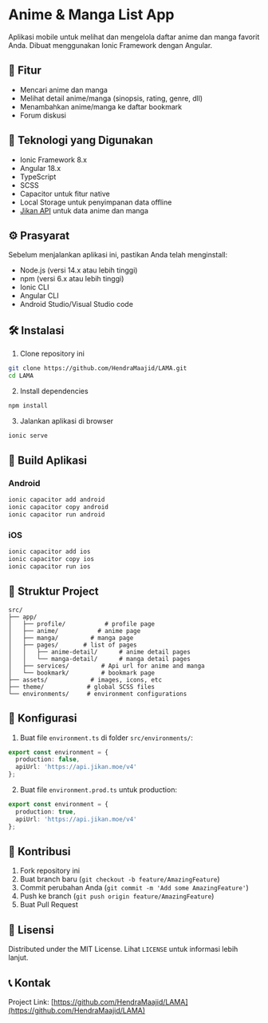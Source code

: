 # Anime & Manga List App

Aplikasi mobile untuk melihat dan mengelola daftar anime dan manga favorit Anda. Dibuat menggunakan Ionic Framework dengan Angular.

## 📱 Fitur

- Mencari anime dan manga
- Melihat detail anime/manga (sinopsis, rating, genre, dll)
- Menambahkan anime/manga ke daftar bookmark
- Forum diskusi

## 🚀 Teknologi yang Digunakan

- Ionic Framework 8.x
- Angular 18.x
- TypeScript
- SCSS
- Capacitor untuk fitur native
- Local Storage untuk penyimpanan data offline
- [Jikan API](https://jikan.moe/) untuk data anime dan manga

## ⚙️ Prasyarat

Sebelum menjalankan aplikasi ini, pastikan Anda telah menginstall:

- Node.js (versi 14.x atau lebih tinggi)
- npm (versi 6.x atau lebih tinggi)
- Ionic CLI
- Angular CLI
- Android Studio/Visual Studio code

## 🛠️ Instalasi

1. Clone repository ini
```bash
git clone https://github.com/HendraMaajid/LAMA.git
cd LAMA
```

2. Install dependencies
```bash
npm install
```

3. Jalankan aplikasi di browser
```bash
ionic serve
```

## 📱 Build Aplikasi

### Android
```bash
ionic capacitor add android
ionic capacitor copy android
ionic capacitor run android
```

### iOS
```bash
ionic capacitor add ios
ionic capacitor copy ios
ionic capacitor run ios
```

## 📁 Struktur Project

```
src/
├── app/
│   ├── profile/           # profile page
│   ├── anime/           # anime page
│   ├── manga/         # manga page
│   ├── pages/       # list of pages
│   │   ├── anime-detail/      # anime detail pages
│   │   └── manga-detail/      # manga detail pages
│   ├── services/         # Api url for anime and manga
│   └── bookmark/         # bookmark page
├── assets/            # images, icons, etc
├── theme/            # global SCSS files
└── environments/     # environment configurations
```

## 🔑 Konfigurasi

1. Buat file `environment.ts` di folder `src/environments/`:
```typescript
export const environment = {
  production: false,
  apiUrl: 'https://api.jikan.moe/v4'
};
```

2. Buat file `environment.prod.ts` untuk production:
```typescript
export const environment = {
  production: true,
  apiUrl: 'https://api.jikan.moe/v4'
};
```

## 🤝 Kontribusi

1. Fork repository ini
2. Buat branch baru (`git checkout -b feature/AmazingFeature`)
3. Commit perubahan Anda (`git commit -m 'Add some AmazingFeature'`)
4. Push ke branch (`git push origin feature/AmazingFeature`)
5. Buat Pull Request

## 📝 Lisensi

Distributed under the MIT License. Lihat `LICENSE` untuk informasi lebih lanjut.

## 📞 Kontak

Project Link: [https://github.com/HendraMaajid/LAMA](https://github.com/HendraMaajid/LAMA)